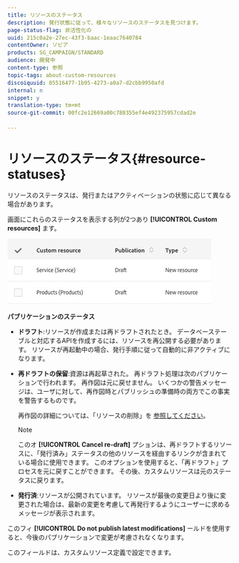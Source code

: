 ```yaml
---
title: リソースのステータス
description: 発行状態に従って、様々なリソースのステータスを見つけます。
page-status-flag: 非活性化の
uuid: 215c0a2e-27ec-43f3-baac-1eaac7640784
contentOwner: ソビア
products: SG_CAMPAIGN/STANDARD
audience: 開発中
content-type: 参照
topic-tags: about-custom-resources
discoiquuid: 85516477-1b95-4273-a0a7-d2cbb9950afd
internal: n
snippet: y
translation-type: tm+mt
source-git-commit: 00fc2e12669a00c788355ef4e492375957cdad2e

---
```



# リソースのステータス{#resource-statuses}

リソースのステータスは、発行またはアクティベーションの状態に応じて異なる場合があります。

画面にこれらのステータスを表示する列が2つあり **[!UICONTROL Custom resources]** ます。

![](assets/schema_colonne_1.png)

**パブリケーションのステータス**

* **ドラフト**:リソースが作成または再ドラフトされたとき。 データベーステーブルと対応するAPIを作成するには、リソースを再公開する必要があります。 リソースが再起動中の場合、発行手順に従って自動的に非アクティブになります。
* **再ドラフトの保留**:資源は再起草された。 再ドラフト処理は次のパブリケーションで行われます。 再作図は元に戻せません。 いくつかの警告メッセージは、ユーザに対して、再作図時とパブリッシュの準備時の両方でこの事実を警告するものです。

   再作図の詳細については、「リソースの削除」を [参照してください](../../developing/using/deleting-a-resource.md)。

   >[!NOTE]
   >
   >このオ **[!UICONTROL Cancel re-draft]** プションは、再ドラフトするリソースに、「発行済み」ステータスの他のリソースを経由するリンクが含まれている場合に使用できます。 このオプションを使用すると、「再ドラフト」プロセスを元に戻すことができます。 その後、カスタムリソースは元のステータスに戻ります。

* **発行済**:リソースが公開されています。 リソースが最後の変更日より後に変更された場合は、最新の変更を考慮して再発行するようにユーザーに求めるメッセージが表示されます。

このフィ **[!UICONTROL Do not publish latest modifications]** ールドを使用すると、今後のパブリケーションで変更が考慮されなくなります。

このフィールドは、カスタムリソース定義で設定できます。
